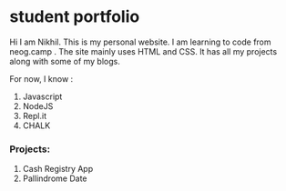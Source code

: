 # student portfolio 

Hi I am Nikhil.
This is my personal website.
I am learning to code from neog.camp .
The site mainly uses HTML and CSS.
It has all my projects along with some of my blogs.

For now, I know :

1. Javascript
1. NodeJS
1. Repl.it
1. CHALK

### Projects:
1. Cash Registry App
2. Pallindrome  Date
